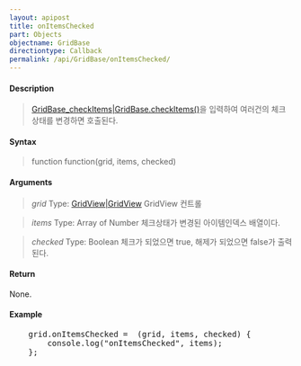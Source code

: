 ```yaml
---
layout: apipost
title: onItemsChecked
part: Objects
objectname: GridBase
directiontype: Callback
permalink: /api/GridBase/onItemsChecked/
---
```



#### Description

> [GridBase_checkItems|GridBase.checkItems()](/api/GridBase/)을 입력하여 여러건의 체크상태를 변경하면 호출된다.

#### Syntax

> function function(grid, items, checked)

#### Arguments

> *grid*
> Type: [GridView|GridView](/api/GridBase/)
> GridView 컨트롤

> *items*
> Type: Array of Number
> 체크상태가 변경된 아이템인덱스 배열이다.

> *checked*
> Type: Boolean
> 체크가 되었으면 true, 해제가 되었으면 false가 출력된다.

#### Return

None.

#### Example

<pre class="prettyprint">
    grid.onItemsChecked =  (grid, items, checked) {
        console.log("onItemsChecked", items);
    };
</pre>

